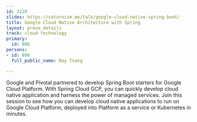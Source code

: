 ```yaml
---
id: 3220
slides: https://saturnism.me/talk/google-cloud-native-spring-boot/
title: Google Cloud Native Architecture with Spring
layout: preso_details
track: cloud technology
primary:
  id: 806
persons:
- id: 806
  full_public_name: Ray Tsang

---
```

Google and Pivotal partnered to develop Spring Boot starters for Google Cloud Platform. With Spring Cloud GCP, you can quickly develop cloud native application and harness the power of managed services. Join this session to see how you can develop cloud native applications to run on Google Cloud Platform, deployed into Platform as  a service or Kubernetes in minutes.
